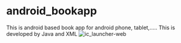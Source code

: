 # android_bookapp
This is android based book app for android phone, tablet,..... 
This is developed by Java and XML 
![ic_launcher-web](https://user-images.githubusercontent.com/110999821/184356471-705b3092-f6e1-4bfe-9b95-24c7a46de33e.png)
